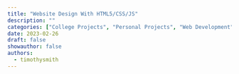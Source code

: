 ```yaml
---
title: "Website Design With HTML5/CSS/JS"
description: ""
categories: ["College Projects", "Personal Projects", "Web Development"]
date: 2023-02-26
draft: false
showauthor: false
authors:
  - timothysmith
---
```

